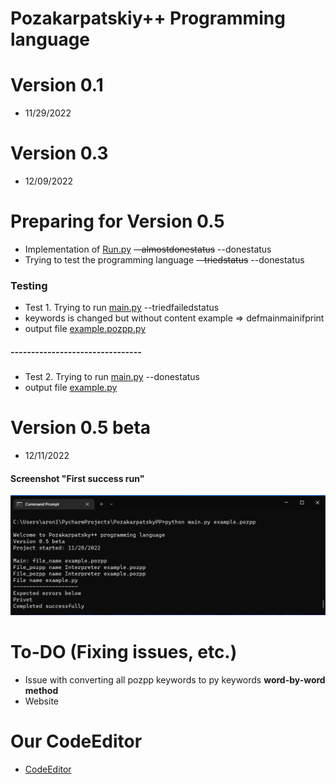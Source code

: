 # Pozakarpatskiy++ Programming language

# Version 0.1

* 11/29/2022 

# Version 0.3

* 12/09/2022

# Preparing for Version 0.5

* Implementation of [Run.py](https://github.com/Sciencewolf/pozpp_beta/blob/master/Run.py) ~~--almostdonestatus~~ --donestatus
* Trying to test the programming language ~~--triedstatus~~ --donestatus

### Testing
* Test 1. Trying to run [main.py](https://github.com/Sciencewolf/pozpp_beta/blob/master/main.py) --triedfailedstatus
* keywords is changed but without content example => defmainmainifprint
* output file [example.pozpp.py](https://github.com/Sciencewolf/pozpp_beta/blob/master/example.pozpp.py)
##### --------------------------------

* Test 2. Trying to run [main.py](https://github.com/Sciencewolf/pozpp_beta/blob/master/main.py)  --donestatus
* output file [example.py](https://github.com/Sciencewolf/pozpp_beta/blob/master/example.py)

# Version 0.5 beta
* 12/11/2022
#### Screenshot "First success run"
![first success run](screenshot.png)

# To-DO (Fixing issues, etc.)
* Issue with converting all pozpp keywords to py keywords **word-by-word method**
* Website 

# Our CodeEditor
* [CodeEditor](https://sciencewolf.github.io/CodeEditor/)